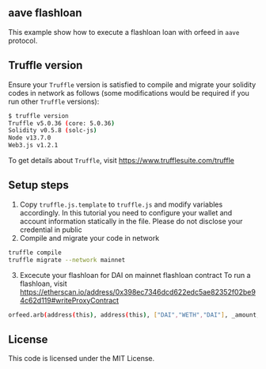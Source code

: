 ## aave flashloan 

This example show how to execute a flashloan loan with orfeed in `aave` protocol.

## Truffle version

Ensure your `Truffle` version is satisfied to compile and migrate your solidity codes in network as follows (some modifications would be required if you run other `Truffle` versions):
```sh
$ truffle version
Truffle v5.0.36 (core: 5.0.36)
Solidity v0.5.8 (solc-js)
Node v13.7.0
Web3.js v1.2.1
```
To get details about `Truffle`, visit https://www.trufflesuite.com/truffle

## Setup steps
 
1. Copy `truffle.js.template` to `truffle.js` and modify variables accordingly. In this tutorial you need to configure your wallet and account information statically in the file. Please do not disclose your credential in public
2. Compile and migrate your code in network
```sh
truffle compile
truffle migrate --network mainnet
```
3. Excecute your flashloan for DAI on mainnet flashloan contract
To run a flashloan, visit https://etherscan.io/address/0x398ec7346dcd622edc5ae82352f02be94c62d119#writeProxyContract
```sh
orfeed.arb(address(this), address(this), ["DAI","WETH","DAI"], _amount, ["UNISWAP","UNISWAP","UNISWAP"]);
```
 
## License

This code is licensed under the MIT License.
